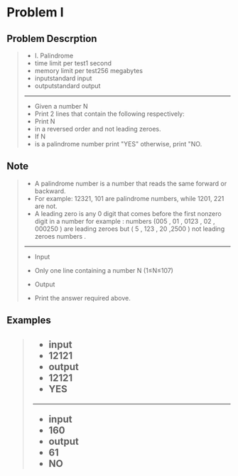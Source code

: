 <h1> Problem I </h1>

<h2>Problem Descrption </h2>

> * I. Palindrome
> * time limit per test1 second
> * memory limit per test256 megabytes
> * inputstandard input
> * outputstandard output
> ---
> * Given a number N
> * Print 2 lines that contain the following respectively:
> * Print N
> * in a reversed order and not leading zeroes.
> * If N
> * is a palindrome number print "YES" otherwise, print "NO.

<h2>Note </h2>

>* A palindrome number is a number that reads the same forward or backward.
>* For example: 12321, 101 are palindrome numbers, while 1201, 221 are not.
>* A leading zero is any 0 digit that comes before the first nonzero digit in a number for example : numbers (005 , 01 , 0123 , 02 , 000250 ) are leading zeroes but ( 5 , 123 , 20 ,2500 ) not leading zeroes numbers .
> ---
>* Input
>* Only one line containing a number N
 (1≤N≤107)
> 
>* Output
>* Print the answer required above.

<h2> Examples <h2>


>* input
>* 12121
>* output
>* 12121
>* YES
> --- 
>* input
>* 160
>* output
>* 61
>* NO
